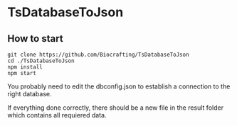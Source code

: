 ﻿# TsDatabaseToJson
## How to start

```
git clone https://github.com/Biocrafting/TsDatabaseToJson  
cd ./TsDatabaseToJson    
npm install  
npm start  
```

You probably need to edit the dbconfig.json to establish a connection to the right database.

If everything done correctly, there should be a new file in the result folder which contains all requiered data.
